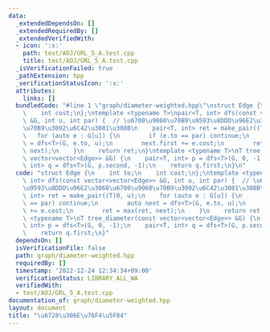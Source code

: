 ```yaml
---
data:
  _extendedDependsOn: []
  _extendedRequiredBy: []
  _extendedVerifiedWith:
  - icon: ':x:'
    path: test/AOJ/GRL_5_A.test.cpp
    title: test/AOJ/GRL_5_A.test.cpp
  _isVerificationFailed: true
  _pathExtension: hpp
  _verificationStatusIcon: ':x:'
  attributes:
    links: []
  bundledCode: "#line 1 \"graph/diameter-weighted.hpp\"\nstruct Edge {\n    int to;\n\
    \    int cost;\n};\ntemplate <typename T>\npair<T, int> dfs(const vector<vector<Edge>>\
    \ &G, int u, int par) {  // \u6700\u9060\u70B9\u9593\u8DDD\u96E2\u3068\u6700\u9060\
    \u70B9\u3092\u6C42\u3081\u308B\n    pair<T, int> ret = make_pair((T)0, u);\n \
    \   for (auto e : G[u]) {\n        if (e.to == par) continue;\n        auto next\
    \ = dfs<T>(G, e.to, u);\n        next.first += e.cost;\n        ret = max(ret,\
    \ next);\n    }\n    return ret;\n}\ntemplate <typename T>\nT tree_diameter(const\
    \ vector<vector<Edge>> &G) {\n    pair<T, int> p = dfs<T>(G, 0, -1);\n    pair<T,\
    \ int> q = dfs<T>(G, p.second, -1);\n    return q.first;\n}\n"
  code: "struct Edge {\n    int to;\n    int cost;\n};\ntemplate <typename T>\npair<T,\
    \ int> dfs(const vector<vector<Edge>> &G, int u, int par) {  // \u6700\u9060\u70B9\
    \u9593\u8DDD\u96E2\u3068\u6700\u9060\u70B9\u3092\u6C42\u3081\u308B\n    pair<T,\
    \ int> ret = make_pair((T)0, u);\n    for (auto e : G[u]) {\n        if (e.to\
    \ == par) continue;\n        auto next = dfs<T>(G, e.to, u);\n        next.first\
    \ += e.cost;\n        ret = max(ret, next);\n    }\n    return ret;\n}\ntemplate\
    \ <typename T>\nT tree_diameter(const vector<vector<Edge>> &G) {\n    pair<T,\
    \ int> p = dfs<T>(G, 0, -1);\n    pair<T, int> q = dfs<T>(G, p.second, -1);\n\
    \    return q.first;\n}"
  dependsOn: []
  isVerificationFile: false
  path: graph/diameter-weighted.hpp
  requiredBy: []
  timestamp: '2022-12-24 12:34:34+09:00'
  verificationStatus: LIBRARY_ALL_WA
  verifiedWith:
  - test/AOJ/GRL_5_A.test.cpp
documentation_of: graph/diameter-weighted.hpp
layout: document
title: "\u6728\u306E\u76F4\u5F84"
---
```

